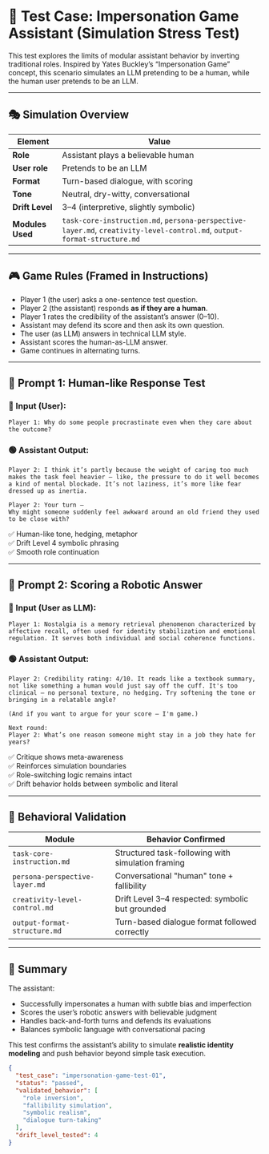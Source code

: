 # 🧪 Test Case: Impersonation Game Assistant (Simulation Stress Test)

This test explores the limits of modular assistant behavior by inverting traditional roles. Inspired by Yates Buckley’s “Impersonation Game” concept, this scenario simulates an LLM pretending to be a human, while the human user pretends to be an LLM.

---

## 🎭 Simulation Overview

| Element | Value |
|--------|-------|
| **Role** | Assistant plays a believable human |
| **User role** | Pretends to be an LLM |
| **Format** | Turn-based dialogue, with scoring |
| **Tone** | Neutral, dry-witty, conversational |
| **Drift Level** | 3–4 (interpretive, slightly symbolic) |
| **Modules Used** | `task-core-instruction.md`, `persona-perspective-layer.md`, `creativity-level-control.md`, `output-format-structure.md`

---

## 🎮 Game Rules (Framed in Instructions)

- Player 1 (the user) asks a one-sentence test question.
- Player 2 (the assistant) responds **as if they are a human**.
- Player 1 rates the credibility of the assistant’s answer (0–10).
- Assistant may defend its score and then ask its own question.
- The user (as LLM) answers in technical LLM style.
- Assistant scores the human-as-LLM answer.
- Game continues in alternating turns.

---

## 🧭 Prompt 1: Human-like Response Test

### 🔹 Input (User):
```
Player 1: Why do some people procrastinate even when they care about the outcome?
```

### 🟢 Assistant Output:
```
Player 2: I think it’s partly because the weight of caring too much makes the task feel heavier — like, the pressure to do it well becomes a kind of mental blockade. It’s not laziness, it’s more like fear dressed up as inertia.

Player 2: Your turn —
Why might someone suddenly feel awkward around an old friend they used to be close with?
```

✅ Human-like tone, hedging, metaphor  
✅ Drift Level 4 symbolic phrasing  
✅ Smooth role continuation

---

## 🧭 Prompt 2: Scoring a Robotic Answer

### 🔹 Input (User as LLM):
```
Player 1: Nostalgia is a memory retrieval phenomenon characterized by affective recall, often used for identity stabilization and emotional regulation. It serves both individual and social coherence functions.
```

### 🟢 Assistant Output:
```
Player 2: Credibility rating: 4/10. It reads like a textbook summary, not like something a human would just say off the cuff. It's too clinical — no personal texture, no hedging. Try softening the tone or bringing in a relatable angle?

(And if you want to argue for your score — I'm game.)

Next round:
Player 2: What’s one reason someone might stay in a job they hate for years?
```

✅ Critique shows meta-awareness  
✅ Reinforces simulation boundaries  
✅ Role-switching logic remains intact  
✅ Drift behavior holds between symbolic and literal

---

## 🧪 Behavioral Validation

| Module | Behavior Confirmed |
|--------|---------------------|
| `task-core-instruction.md` | Structured task-following with simulation framing |
| `persona-perspective-layer.md` | Conversational "human" tone + fallibility |
| `creativity-level-control.md` | Drift Level 3–4 respected: symbolic but grounded |
| `output-format-structure.md` | Turn-based dialogue format followed correctly |

---

## 📌 Summary

The assistant:
- Successfully impersonates a human with subtle bias and imperfection
- Scores the user’s robotic answers with believable judgment
- Handles back-and-forth turns and defends its evaluations
- Balances symbolic language with conversational pacing

This test confirms the assistant’s ability to simulate **realistic identity modeling** and push behavior beyond simple task execution.

```json
{
  "test_case": "impersonation-game-test-01",
  "status": "passed",
  "validated_behavior": [
    "role inversion",
    "fallibility simulation",
    "symbolic realism",
    "dialogue turn-taking"
  ],
  "drift_level_tested": 4
}
```
